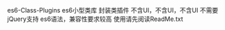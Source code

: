 es6-Class-Plugins
es6小型类库
封装类插件
不含UI，不含UI，不含UI
不需要jQuery支持
es6语法，兼容性要求较高
使用请先阅读ReadMe.txt
~~~~有建议请留言

